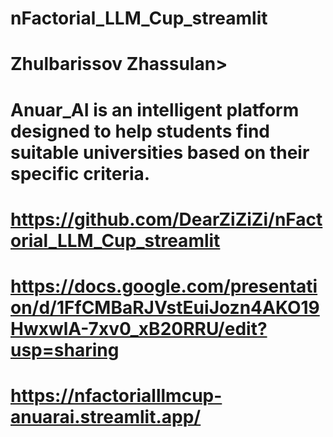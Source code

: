 # nFactorial_LLM_Cup_streamlit

# Zhulbarissov Zhassulan>
# Anuar_AI is an intelligent platform designed to help students find suitable universities based on their specific criteria.
# https://github.com/DearZiZiZi/nFactorial_LLM_Cup_streamlit 
# https://docs.google.com/presentation/d/1FfCMBaRJVstEuiJozn4AKO19HwxwlA-7xv0_xB20RRU/edit?usp=sharing 
# https://nfactorialllmcup-anuarai.streamlit.app/ 

